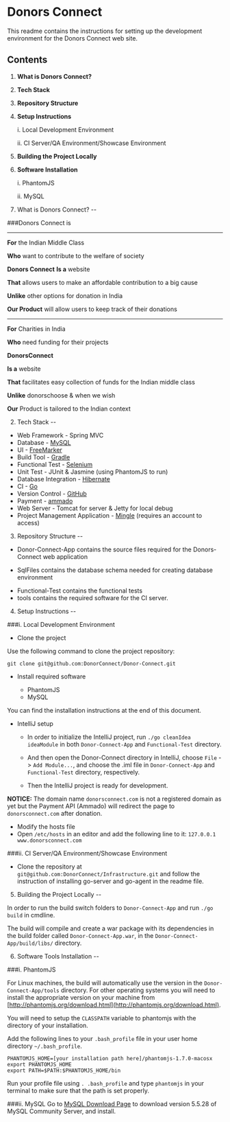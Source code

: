 Donors Connect
==============

This readme contains the instructions for setting up the development environment for the Donors Connect web site.

Contents
-------------
1. **What is Donors Connect?**
2. **Tech Stack**
3. **Repository Structure**
4. **Setup Instructions**

    i. Local Development Environment

    ii. CI Server/QA Environment/Showcase Environment

5. **Building the Project Locally**
6. **Software Installation**

    i. PhantomJS

    ii. MySQL


1. What is Donors Connect?
--

###Donors Connect is

---

**For** the Indian Middle Class

**Who** want to contribute to the welfare of society

**Donors Connect**
**Is a** website

**That** allows users to make an affordable contribution to a big cause

**Unlike** other options for donation in India

**Our Product** will allow users to keep track of their donations

---

**For** Charities in India

**Who** need funding for their projects

**DonorsConnect**

**Is a** website

**That** facilitates easy collection of funds for the Indian middle class

**Unlike** donorschoose & when we wish

**Our** Product is tailored to the Indian context


2. Tech Stack
--

* Web Framework - Spring MVC
* Database - [MySQL](http://www.mysql.com/)
* UI - [FreeMarker](http://freemarker.sourceforge.net/)
* Build Tool - [Gradle](http://www.gradle.org/)
* Functional Test - [Selenium](http://seleniumhq.org/)
* Unit Test - JUnit & Jasmine (using PhantomJS to run)
* Database Integration - [Hibernate](http://www.hibernate.org/)
* CI - [Go](http://www.thoughtworks-studios.com/go-agile-release-management/)
* Version Control - [GitHub](https://github.com/DonorConnect/)
* Payment - [ammado](https://www.ammado.com/)
* Web Server - Tomcat for server & Jetty for local debug
* Project Management Application - [Mingle](https://mingle01.thoughtworks.com/projects/donors_connect/) (requires an account to access)


3. Repository Structure
--

* Donor-Connect-App contains the source files required for the Donors-Connect web application
 - SqlFiles contains the database schema needed for creating database environment 
* Functional-Test contains the functional tests
* tools contains the required software for the CI server.


4. Setup Instructions 
--

###i. Local Development Environment

- Clone the project 

Use the following command to clone the project repository:

    git clone git@github.com:DonorConnect/Donor-Connect.git

- Install required software

  - PhantomJS
  - MySQL

You can find the installation instructions at the end of this document.


- IntelliJ setup

    - In order to initialize the IntelliJ project, run `./go cleanIdea ideaModule` in both `Donor-Connect-App` and `Functional-Test` directory.

    - And then open the Donor-Connect directory in IntelliJ, choose `File` -> `Add Module...`, and choose the .iml file in `Donor-Connect-App` and `Functional-Test` directory, respectively.

    - Then the IntelliJ project is ready for development.


**NOTICE:** The domain name `donorsconnect.com` is not a registered domain as yet but the Payment API (Ammado) will redirect the page to `donorsconnect.com` after donation. 

- Modify the hosts file
 - Open  `/etc/hosts` in an editor and add the following line to it: `127.0.0.1  www.donorsconnect.com`

    


###ii. CI Server/QA Environment/Showcase Environment

- Clone the repository at `git@github.com:DonorConnect/Infrastructure.git`
and follow the instruction of installing go-server and go-agent in the readme file.


5. Building the Project Locally
--

In order to run the build switch folders to `Donor-Connect-App` and run `./go build` in cmdline.

The build will compile and create a war package with its dependencies in the build folder called `Donor-Connect-App.war`, in the `Donor-Connect-App/build/libs/` directory.

6. Software Tools Installation
--

###i. PhantomJS

For Linux machines, the build will automatically use the version in the `Donor-Connect-App/tools` directory. For other operating systems you will need to install the appropriate version on your machine from [http://phantomjs.org/download.html](http://phantomjs.org/download.html).

You will need to setup the `CLASSPATH` variable to phantomjs with the directory of your installation.

Add the following lines to your `.bash_profile` file in your user home directory `~/.bash_profile`.

    PHANTOMJS_HOME=[your installation path here]/phantomjs-1.7.0-macosx
    export PHANTOMJS_HOME
    export PATH=$PATH:$PHANTOMJS_HOME/bin

Run your profile file using `. .bash_profile` and type `phantomjs` in your terminal to make sure that the path is set properly.

###ii. MySQL
Go to [MySQL Download Page](http://dev.mysql.com/downloads/mysql/) to download version 5.5.28 of MySQL Community Server, and install.
